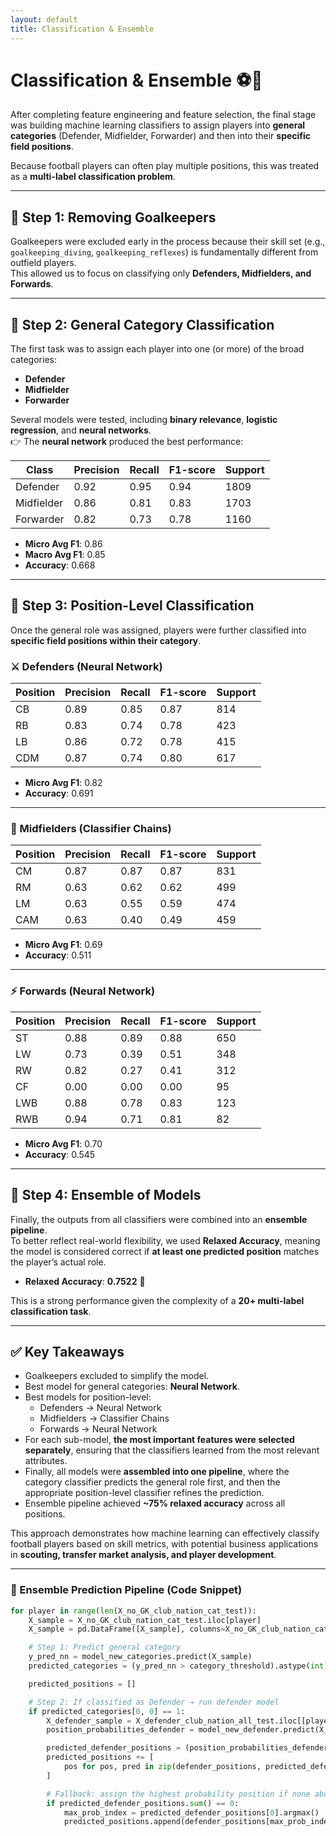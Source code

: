 ```yaml
---
layout: default
title: Classification & Ensemble
---
```


# Classification & Ensemble ⚽🤖

After completing feature engineering and feature selection, the final stage was building machine learning classifiers to assign players into **general categories** (Defender, Midfielder, Forwarder) and then into their **specific field positions**.  

Because football players can often play multiple positions, this was treated as a **multi-label classification problem**.

---

## 🔹 Step 1: Removing Goalkeepers
Goalkeepers were excluded early in the process because their skill set (e.g., `goalkeeping_diving`, `goalkeeping_reflexes`) is fundamentally different from outfield players.  
This allowed us to focus on classifying only **Defenders, Midfielders, and Forwards**.

---

## 🔹 Step 2: General Category Classification
The first task was to assign each player into one (or more) of the broad categories:  
- **Defender**  
- **Midfielder**  
- **Forwarder**

Several models were tested, including **binary relevance**, **logistic regression**, and **neural networks**.  
👉 The **neural network** produced the best performance:

| Class      | Precision | Recall | F1-score | Support |
|------------|-----------|--------|----------|---------|
| Defender   | 0.92      | 0.95   | 0.94     | 1809    |
| Midfielder | 0.86      | 0.81   | 0.83     | 1703    |
| Forwarder  | 0.82      | 0.73   | 0.78     | 1160    |

- **Micro Avg F1**: 0.86  
- **Macro Avg F1**: 0.85  
- **Accuracy**: 0.668  

---

## 🔹 Step 3: Position-Level Classification
Once the general role was assigned, players were further classified into **specific field positions within their category**.  

### ⚔️ Defenders (Neural Network)

| Position | Precision | Recall | F1-score | Support |
|----------|-----------|--------|----------|---------|
| CB       | 0.89      | 0.85   | 0.87     | 814     |
| RB       | 0.83      | 0.74   | 0.78     | 423     |
| LB       | 0.86      | 0.72   | 0.78     | 415     |
| CDM      | 0.87      | 0.74   | 0.80     | 617     |

- **Micro Avg F1**: 0.82  
- **Accuracy**: 0.691  

---

### 🎯 Midfielders (Classifier Chains)

| Position | Precision | Recall | F1-score | Support |
|----------|-----------|--------|----------|---------|
| CM       | 0.87      | 0.87   | 0.87     | 831     |
| RM       | 0.63      | 0.62   | 0.62     | 499     |
| LM       | 0.63      | 0.55   | 0.59     | 474     |
| CAM      | 0.63      | 0.40   | 0.49     | 459     |

- **Micro Avg F1**: 0.69  
- **Accuracy**: 0.511  

---

### ⚡ Forwards (Neural Network)

| Position | Precision | Recall | F1-score | Support |
|----------|-----------|--------|----------|---------|
| ST       | 0.88      | 0.89   | 0.88     | 650     |
| LW       | 0.73      | 0.39   | 0.51     | 348     |
| RW       | 0.82      | 0.27   | 0.41     | 312     |
| CF       | 0.00      | 0.00   | 0.00     | 95      |
| LWB      | 0.88      | 0.78   | 0.83     | 123     |
| RWB      | 0.94      | 0.71   | 0.81     | 82      |

- **Micro Avg F1**: 0.70  
- **Accuracy**: 0.545  

---


## 🔹 Step 4: Ensemble of Models
Finally, the outputs from all classifiers were combined into an **ensemble pipeline**.  
To better reflect real-world flexibility, we used **Relaxed Accuracy**, meaning the model is considered correct if **at least one predicted position** matches the player’s actual role.

- **Relaxed Accuracy**: **0.7522** 🎉  

This is a strong performance given the complexity of a **20+ multi-label classification task**.

---

## ✅ Key Takeaways
- Goalkeepers excluded to simplify the model.  
- Best model for general categories: **Neural Network**.  
- Best models for position-level:  
  - Defenders → Neural Network  
  - Midfielders → Classifier Chains  
  - Forwards → Neural Network  
- For each sub-model, **the most important features were selected separately**, ensuring that the classifiers learned from the most relevant attributes.  
- Finally, all models were **assembled into one pipeline**, where the category classifier predicts the general role first, and then the appropriate position-level classifier refines the prediction.  
- Ensemble pipeline achieved **~75% relaxed accuracy** across all positions.  

This approach demonstrates how machine learning can effectively classify football players based on skill metrics, with potential business applications in **scouting, transfer market analysis, and player development**.

---

### 🧩 Ensemble Prediction Pipeline (Code Snippet)

```python
for player in range(len(X_no_GK_club_nation_cat_test)):
    X_sample = X_no_GK_club_nation_cat_test.iloc[player]
    X_sample = pd.DataFrame([X_sample], columns=X_no_GK_club_nation_cat_test.columns)

    # Step 1: Predict general category
    y_pred_nn = model_new_categories.predict(X_sample)
    predicted_categories = (y_pred_nn > category_threshold).astype(int)

    predicted_positions = []

    # Step 2: If classified as Defender → run defender model
    if predicted_categories[0, 0] == 1:
        X_defender_sample = X_defender_club_nation_all_test.iloc[[player]]
        position_probabilities_defender = model_new_defender.predict(X_defender_sample)

        predicted_defender_positions = (position_probabilities_defender > position_threshold).astype(int)
        predicted_positions += [
            pos for pos, pred in zip(defender_positions, predicted_defender_positions[0]) if pred
        ]

        # Fallback: assign the highest probability position if none above threshold
        if predicted_defender_positions.sum() == 0:
            max_prob_index = predicted_defender_positions[0].argmax()
            predicted_positions.append(defender_positions[max_prob_index])

```
